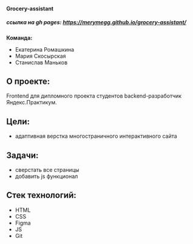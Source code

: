 #### Grocery-assistant
##### ссылка на gh pages:  https://merymegg.github.io/grocery-assistant/

**Команда:**
- Екатерина Ромашкина
- Мария Скосырская
- Станислав Маньков

## О проекте:

Frontend для дипломного проекта студентов backend-разработчик Яндекс.Практикум.

## Цели:
- адаптивная верстка многостраничного интерактивного сайта

## Задачи:
- сверстать все страницы
- добавить js функционал

## Стек технологий:
- HTML
- CSS
- Figma
- JS
- Git
